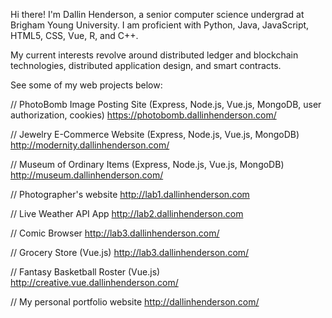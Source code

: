 Hi there! I'm Dallin Henderson, a senior computer science undergrad at Brigham Young University. I am proficient with Python, Java, JavaScript, HTML5, CSS, Vue, R, and C++. 

My current interests revolve around distributed ledger and blockchain technologies, distributed application design, and smart contracts.


See some of my web projects below:

// PhotoBomb Image Posting Site (Express, Node.js, Vue.js, MongoDB, user authorization, cookies)
https://photobomb.dallinhenderson.com/

// Jewelry E-Commerce Website (Express, Node.js, Vue.js, MongoDB)
http://modernity.dallinhenderson.com/

// Museum of Ordinary Items (Express, Node.js, Vue.js, MongoDB)
http://museum.dallinhenderson.com/

// Photographer's website
http://lab1.dallinhenderson.com

// Live Weather API App
http://lab2.dallinhenderson.com

// Comic Browser
http://lab3.dallinhenderson.com/

// Grocery Store (Vue.js)
http://lab3.dallinhenderson.com/

// Fantasy Basketball Roster (Vue.js)
http://creative.vue.dallinhenderson.com/

// My personal portfolio website
http://dallinhenderson.com/
